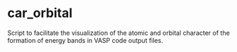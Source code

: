 # car_orbital
Script to facilitate the visualization of the atomic and orbital character of the formation of energy bands in VASP code output files.
